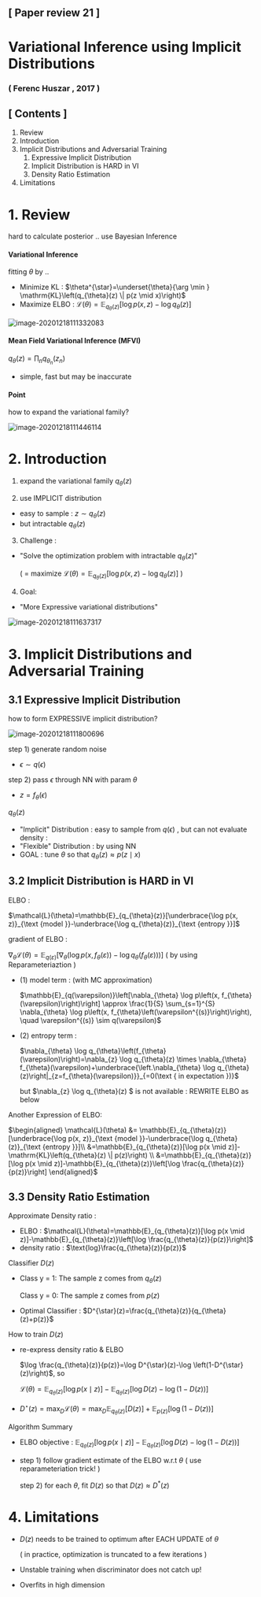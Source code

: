 ## [ Paper review 21 ]

# Variational Inference using Implicit Distributions

### ( Ferenc Huszar , 2017 )



## [ Contents ]

1. Review
2. Introduction
3. Implicit Distributions and Adversarial Training
   1. Expressive Implicit Distribution
   2. Implicit Distribution is HARD in VI
   3. Density Ratio Estimation
4. Limitations



# 1. Review

hard to calculate posterior .. use Bayesian Inference



#### Variational Inference

fitting $\theta$ by ..

- Minimize KL : $\theta^{\star}=\underset{\theta}{\arg \min } \mathrm{KL}\left(q_{\theta}(z) \| p(z \mid x)\right)$
- Maximize ELBO : $\mathcal{L}(\theta)=\mathbb{E}_{q_{\theta}(z)}\left[\log p(x, z)-\log q_{\theta}(z)\right]$

![image-20201218111332083](C:\Users\LSH\AppData\Roaming\Typora\typora-user-images\image-20201218111332083.png)



#### Mean Field Variational Inference (MFVI)

$q_{\theta}(z)=\prod_{n} q_{\theta_{n}}\left(z_{n}\right)$

- simple, fast but may be inaccurate



#### Point

how to expand the variational family?

![image-20201218111446114](C:\Users\LSH\AppData\Roaming\Typora\typora-user-images\image-20201218111446114.png)



# 2. Introduction

1) expand the variational family $q_{\theta}(z)$

2) use IMPLICIT distribution

- easy to sample : $z \sim q_{\theta}(z)$
- but intractable $q_{\theta}(z)$

3) Challenge :

- "Solve the optimization problem with intractable $q_{\theta}(z)$"

  ( = maximize $\mathcal{L}(\theta)=\mathbb{E}_{q_{\theta}(z)}\left[\log p(x, z)-\log q_{\theta}(z)\right]$ )

4) Goal:

- "More Expressive variational distributions"

![image-20201218111637317](C:\Users\LSH\AppData\Roaming\Typora\typora-user-images\image-20201218111637317.png)



# 3. Implicit Distributions and Adversarial Training

## 3.1 Expressive Implicit Distribution

how to form EXPRESSIVE implicit distribution?

![image-20201218111800696](C:\Users\LSH\AppData\Roaming\Typora\typora-user-images\image-20201218111800696.png)

step 1) generate random noise 

- $\epsilon \sim q(\epsilon)$

step 2) pass $\epsilon$ through NN with param $\theta$

- $z = f_{\theta}(\epsilon)$



$q_{\theta}(z)$

- "Implicit" Distribution : easy to sample from $q(\epsilon)$ , but can not evaluate density :
- "Flexible" Distribution : by using NN
- GOAL : tune $\theta$ so that $q_{\theta}(z)\approx p(z\mid  x)$



## 3.2 Implicit Distribution is HARD in VI

ELBO : 

$\mathcal{L}(\theta)=\mathbb{E}_{q_{\theta}(z)}[\underbrace{\log p(x, z)}_{\text {model }}-\underbrace{\log q_{\theta}(z)}_{\text {entropy }}]$



gradient of ELBO :

 $\nabla_{\theta} \mathcal{L}(\theta)=\mathbb{E}_{q(\varepsilon)}\left[\nabla_{\theta}\left(\log p\left(x, f_{\theta}(\varepsilon)\right)-\log q_{\theta}\left(f_{\theta}(\varepsilon)\right)\right)\right]$  ( by using Reparameteriaztion )

- (1) model term : (with MC approximation)

   $\mathbb{E}_{q(\varepsilon)}\left[\nabla_{\theta} \log p\left(x, f_{\theta}(\varepsilon)\right)\right] \approx \frac{1}{S} \sum_{s=1}^{S} \nabla_{\theta} \log p\left(x, f_{\theta}\left(\varepsilon^{(s)}\right)\right), \quad \varepsilon^{(s)} \sim q(\varepsilon)$

- (2) entropy term : 

  $\nabla_{\theta} \log q_{\theta}\left(f_{\theta}(\varepsilon)\right)=\nabla_{z} \log q_{\theta}(z) \times \nabla_{\theta} f_{\theta}(\varepsilon)+\underbrace{\left.\nabla_{\theta} \log q_{\theta}(z)\right|_{z=f_{\theta}(\varepsilon)}}_{=0(\text { in expectation })}$

  but $\nabla_{z} \log q_{\theta}(z) $ is not available : REWRITE ELBO as below



Another Expression of ELBO:

$\begin{aligned}
\mathcal{L}(\theta) &= \mathbb{E}_{q_{\theta}(z)}[\underbrace{\log p(x, z)}_{\text {model }}-\underbrace{\log q_{\theta}(z)}_{\text {entropy }}]\\ &=\mathbb{E}_{q_{\theta}(z)}[\log p(x \mid z)]-\mathrm{KL}\left(q_{\theta}(z) \| p(z)\right) \\
&=\mathbb{E}_{q_{\theta}(z)}[\log p(x \mid z)]-\mathbb{E}_{q_{\theta}(z)}\left[\log \frac{q_{\theta}(z)}{p(z)}\right]
\end{aligned}$



## 3.3 Density Ratio Estimation

Approximate Density ratio :

- ELBO : $\mathcal{L}(\theta)=\mathbb{E}_{q_{\theta}(z)}[\log p(x \mid z)]-\mathbb{E}_{q_{\theta}(z)}\left[\log \frac{q_{\theta}(z)}{p(z)}\right]$
- density ratio : $\text{log}\frac{q_{\theta}(z)}{p(z)}$



Classifier $D(z)$

- Class y = 1: The sample z comes from $q_{\theta}(z)$

  Class y = 0: The sample z comes from $p(z)$

- Optimal Classifier : $D^{\star}(z)=\frac{q_{\theta}(z)}{q_{\theta}(z)+p(z)}$

  

How to train $D(z)$

- re-express density ratio & ELBO

  $\log \frac{q_{\theta}(z)}{p(z)}=\log D^{\star}(z)-\log \left(1-D^{\star}(z)\right)$, so

  $\mathcal{L}(\theta)=\mathbb{E}_{q_{\theta}(z)}[\log p(x \mid z)]-\mathbb{E}_{q_{\theta}(z)}[\log D(z)-\log (1-D(z))]$

- $D^{\star}(z)=\max _{D} \mathcal{L}(\theta)=\max _{D} \mathbb{E}_{q_{\theta}(z)}[D(z)]+\mathbb{E}_{p(z)}[\log (1-D(z))]$



Algorithm Summary

- ELBO objective : $\mathbb{E}_{q_{\theta}(z)}[\log p(x \mid z)]-\mathbb{E}_{q_{\theta}(z)}[\log D(z)-\log (1-D(z))]$

- step 1) follow gradient estimate of the ELBO w.r.t $\theta$ ( use reparameteriation trick! )

  step 2) for each $\theta$, fit $D(z)$ so that $D(z)\approx D^{*}(z)$



# 4. Limitations

- $D(z)$ needs to be trained to optimum after EACH UPDATE of $\theta$

  ( in practice, optimization is truncated to a few iterations )

- Unstable training when discriminator does not catch up!

- Overfits in high dimension



